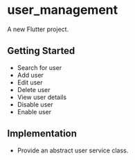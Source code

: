 # user_management

A new Flutter project.

## Getting Started

- Search for user
- Add user
- Edit user
- Delete user
- View user details
- Disable user
- Enable user

## Implementation

- Provide an abstract user service class.
